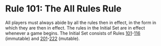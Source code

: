 # Rule 101: The All Rules Rule

All players must always abide by all the rules then in effect, in the form in which they are then in effect. The rules in the Initial Set are in effect whenever a game begins. The Initial Set consists of Rules [101](rule-101.md)-[116](rule-116.md) (immutable) and [201](rule-201.md)-[222](rule-222.md) (mutable).
